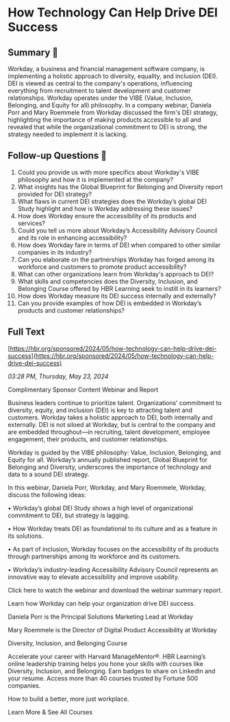 # How Technology Can Help Drive DEI Success

## Summary 🤖

Workday, a business and financial management software company, is implementing a holistic approach to diversity, equality, and inclusion (DEI). DEI is viewed as central to the company's operations, influencing everything from recruitment to talent development and customer relationships. Workday operates under the VIBE (Value, Inclusion, Belonging, and Equity for all) philosophy. In a company webinar, Daniela Porr and Mary Roemmele from Workday discussed the firm's DEI strategy, highlighting the importance of making products accessible to all and revealed that while the organizational commitment to DEI is strong, the strategy needed to implement it is lacking.


## Follow-up Questions 🤖

1. Could you provide us with more specifics about Workday's VIBE philosophy and how it is implemented at the company? 
2. What insights has the Global Blueprint for Belonging and Diversity report provided for DEI strategy?
3. What flaws in current DEI strategies does the Workday’s global DEI Study highlight and how is Workday addressing these issues?
4. How does Workday ensure the accessibility of its products and services?
5. Could you tell us more about Workday’s Accessibility Advisory Council and its role in enhancing accessibility?
6. How does Workday fare in terms of DEI when compared to other similar companies in its industry?
7. Can you elaborate on the partnerships Workday has forged among its workforce and customers to promote product accessibility?
8. What can other organizations learn from Workday's approach to DEI?
9. What skills and competencies does the Diversity, Inclusion, and Belonging Course offered by HBR Learning seek to instill in its learners?
10. How does Workday measure its DEI success internally and externally?
11. Can you provide examples of how DEI is embedded in Workday’s products and customer relationships?

## Full Text

[https://hbr.org/sponsored/2024/05/how-technology-can-help-drive-dei-success](https://hbr.org/sponsored/2024/05/how-technology-can-help-drive-dei-success)

*03:28 PM, Thursday, May 23, 2024*

Complimentary Sponsor Content Webinar and Report

Business leaders continue to prioritize talent. Organizations’ commitment to diversity, equity, and inclusion (DEI) is key to attracting talent and customers. Workday takes a holistic approach to DEI, both internally and externally. DEI is not siloed at Workday, but is central to the company and are embedded throughout—in recruiting, talent development, employee engagement, their products, and customer relationships.

Workday is guided by the VIBE philosophy: Value, Inclusion, Belonging, and Equity for all. Workday’s annually published report, Global Blueprint for Belonging and Diversity, underscores the importance of technology and data to a sound DEI strategy.

In this webinar, Daniela Porr, Workday, and Mary Roemmele, Workday, discuss the following ideas:

• Workday’s global DEI Study shows a high level of organizational commitment to DEI, but strategy is lagging.

• How Workday treats DEI as foundational to its culture and as a feature in its solutions.

• As part of inclusion, Workday focuses on the accessibility of its products through partnerships among its workforce and its customers.

• Workday’s industry-leading Accessibility Advisory Council represents an innovative way to elevate accessibility and improve usability.

Click here to watch the webinar and download the webinar summary report.

Learn how Workday can help your organization drive DEI success.

Daniela Porr is the Principal Solutions Marketing Lead at Workday

Mary Roemmele is the Director of Digital Product Accessibility at Workday

Diversity, Inclusion, and Belonging Course

Accelerate your career with Harvard ManageMentor®. HBR Learning’s online leadership training helps you hone your skills with courses like Diversity, Inclusion, and Belonging. Earn badges to share on LinkedIn and your resume. Access more than 40 courses trusted by Fortune 500 companies.

How to build a better, more just workplace.

Learn More & See All Courses

